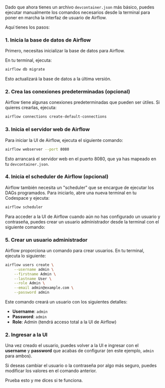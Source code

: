 Dado que ahora tienes un archivo `devcontainer.json` más básico, puedes ejecutar manualmente los comandos necesarios desde la terminal para poner en marcha la interfaz de usuario de Airflow.

Aquí tienes los pasos:

### 1. Inicia la base de datos de Airflow
Primero, necesitas inicializar la base de datos para Airflow.

En tu terminal, ejecuta:

```bash
airflow db migrate
```

Esto actualizará la base de datos a la última versión.

### 2. Crea las conexiones predeterminadas (opcional)
Airflow tiene algunas conexiones predeterminadas que pueden ser útiles. Si quieres crearlas, ejecuta:

```bash
airflow connections create-default-connections
```

### 3. Inicia el servidor web de Airflow
Para iniciar la UI de Airflow, ejecuta el siguiente comando:

```bash
airflow webserver --port 8080
```

Esto arrancará el servidor web en el puerto 8080, que ya has mapeado en tu `devcontainer.json`.

### 4. Inicia el scheduler de Airflow (opcional)
Airflow también necesita un "scheduler" que se encargue de ejecutar los DAGs programados. Para iniciarlo, abre una nueva terminal en tu Codespace y ejecuta:

```bash
airflow scheduler
```

Para acceder a la UI de Airflow cuando aún no has configurado un usuario y contraseña, puedes crear un usuario administrador desde la terminal con el siguiente comando:

### 5. Crear un usuario administrador
Airflow proporciona un comando para crear usuarios. En tu terminal, ejecuta lo siguiente:

```bash
airflow users create \
    --username admin \
    --firstname Admin \
    --lastname User \
    --role Admin \
    --email admin@example.com \
    --password admin
```

Este comando creará un usuario con los siguientes detalles:
- **Username**: `admin`
- **Password**: `admin`
- **Role**: Admin (tendrá acceso total a la UI de Airflow)

### 2. Ingresar a la UI
Una vez creado el usuario, puedes volver a la UI e ingresar con el **username** y **password** que acabas de configurar (en este ejemplo, `admin` para ambos).

Si deseas cambiar el usuario o la contraseña por algo más seguro, puedes modificar los valores en el comando anterior.

Prueba esto y me dices si te funciona.